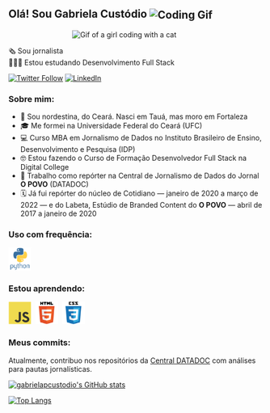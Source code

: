 ## Olá! Sou Gabriela Custódio <img alt="Coding Gif" src="https://media2.giphy.com/media/du3J3cXyzhj75IOgvA/giphy.gif?cid=790b76118849e7b024333f0377101b6f9d71150022128261&rid=giphy.gif&ct=g" height="40" width="40" align="center"/>&nbsp;<br/> 

<img alt="Gif of a girl coding with a cat" src="https://media4.giphy.com/media/LMcB8XospGZO8UQq87/giphy.gif?cid=ecf05e477ld3bln93ahngtklbjb6glw7x8czfeznyn8m76vq&rid=giphy.gif&ct=g" align="right" style="width:75%; height:auto;" />&nbsp;

🗞 Sou jornalista </br>
👩🏻‍💻 Estou estudando Desenvolvimento Full Stack </br>

[![Twitter Follow](https://img.shields.io/twitter/follow/gabrielapcstd?color=ff69b4&label=gabrielapcstd&logo=twitter&logoColor=ff69b4&style=for-the-badge)](https://twitter.com/gabrielapcstd/)
[![LinkedIn](https://shields.io/badge/LinkedIn-gabrielapcustodio-ff69b4?logo=LinkedIn&logoColor=ff69b4&style=for-the-badge)](https://www.linkedin.com/in/gabrielapcustodio/)

### Sobre mim:

- 📍 Sou nordestina, do Ceará. Nasci em Tauá, mas moro em Fortaleza
- 🎓 Me formei na Universidade Federal do Ceará (UFC)
- 💻 Curso MBA em Jornalismo de Dados no Instituto Brasileiro de Ensino, Desenvolvimento e Pesquisa (IDP)
- 🤓 Estou fazendo o Curso de Formação Desenvolvedor Full Stack na Digital College
- 📰 Trabalho como repórter na Central de Jornalismo de Dados do Jornal **O POVO** (DATADOC)
- 🗓 Já fui repórter do núcleo de Cotidiano — janeiro de 2020 a março de 2022 — e do Labeta, Estúdio de Branded Content do **O POVO** — abril de 2017 a janeiro de 2020

### Uso com frequência:
<img alt="Python icon" src="https://github.com/devicons/devicon/blob/master/icons/python/python-original-wordmark.svg" height="45" width="45"/>&nbsp;

### Estou aprendendo:
<img alt="JavaScript icon" src="https://github.com/devicons/devicon/blob/master/icons/javascript/javascript-original.svg" height="45" width="45"/>&nbsp; <img alt="HTML icon" src="https://github.com/devicons/devicon/blob/master/icons/html5/html5-original-wordmark.svg" height="45" width="45"/>&nbsp; <img alt="CSS icon" src="https://github.com/devicons/devicon/blob/master/icons/css3/css3-original-wordmark.svg" height="45" width="45"/>&nbsp;


### Meus commits:

Atualmente, contribuo nos repositórios da [Central DATADOC](https://github.com/datadoc-opovo) com análises para pautas jornalísticas.

[![gabrielapcustodio's GitHub stats](https://github-readme-stats.vercel.app/api?username=gabrielapcustodio&show_icons=true&count_private=true&theme=buefy&title_color=ff69b4&icon_color=703cd8)](https://github.com/gabrielapcustodio)

[![Top Langs](https://github-readme-stats.vercel.app/api/top-langs/?username=gabrielapcustodio&layout=compact&theme=buefy&title_color=ff69b4)](https://github.com/gabrielapcustodio/github-readme-stats)
